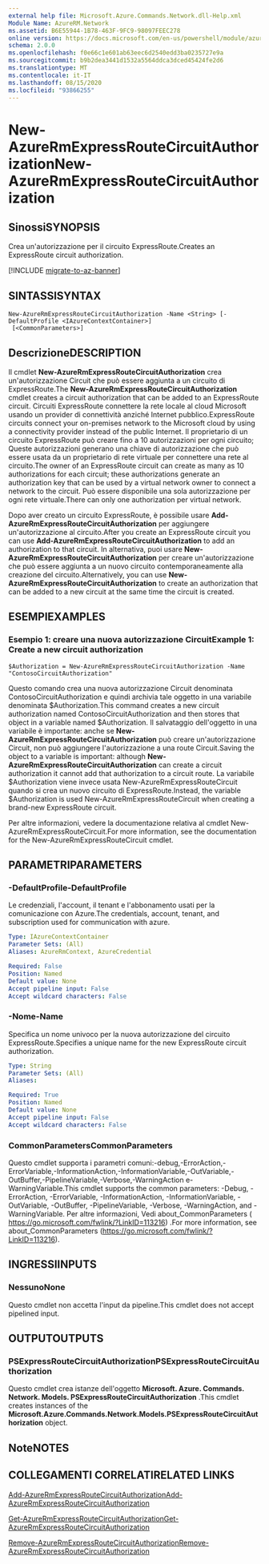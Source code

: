 ```yaml
---
external help file: Microsoft.Azure.Commands.Network.dll-Help.xml
Module Name: AzureRM.Network
ms.assetid: B6E55944-1B78-463F-9FC9-98097FEEC278
online version: https://docs.microsoft.com/en-us/powershell/module/azurerm.network/new-azurermexpressroutecircuitauthorization
schema: 2.0.0
ms.openlocfilehash: f0e66c1e601ab63eec6d2540edd3ba0235727e9a
ms.sourcegitcommit: b9b2dea3441d1532a5564ddca3dced45424fe2d6
ms.translationtype: MT
ms.contentlocale: it-IT
ms.lasthandoff: 08/15/2020
ms.locfileid: "93866255"
---
```

# <span data-ttu-id="0cd2a-101">New-AzureRmExpressRouteCircuitAuthorization</span><span class="sxs-lookup"><span data-stu-id="0cd2a-101">New-AzureRmExpressRouteCircuitAuthorization</span></span>

## <span data-ttu-id="0cd2a-102">Sinossi</span><span class="sxs-lookup"><span data-stu-id="0cd2a-102">SYNOPSIS</span></span>
<span data-ttu-id="0cd2a-103">Crea un'autorizzazione per il circuito ExpressRoute.</span><span class="sxs-lookup"><span data-stu-id="0cd2a-103">Creates an ExpressRoute circuit authorization.</span></span>

[!INCLUDE [migrate-to-az-banner](../../includes/migrate-to-az-banner.md)]

## <span data-ttu-id="0cd2a-104">SINTASSI</span><span class="sxs-lookup"><span data-stu-id="0cd2a-104">SYNTAX</span></span>

```
New-AzureRmExpressRouteCircuitAuthorization -Name <String> [-DefaultProfile <IAzureContextContainer>]
 [<CommonParameters>]
```

## <span data-ttu-id="0cd2a-105">Descrizione</span><span class="sxs-lookup"><span data-stu-id="0cd2a-105">DESCRIPTION</span></span>
<span data-ttu-id="0cd2a-106">Il cmdlet **New-AzureRmExpressRouteCircuitAuthorization** crea un'autorizzazione Circuit che può essere aggiunta a un circuito di ExpressRoute.</span><span class="sxs-lookup"><span data-stu-id="0cd2a-106">The **New-AzureRmExpressRouteCircuitAuthorization** cmdlet creates a circuit authorization that can be added to an ExpressRoute circuit.</span></span> <span data-ttu-id="0cd2a-107">Circuiti ExpressRoute connettere la rete locale al cloud Microsoft usando un provider di connettività anziché Internet pubblico.</span><span class="sxs-lookup"><span data-stu-id="0cd2a-107">ExpressRoute circuits connect your on-premises network to the Microsoft cloud by using a connectivity provider instead of the public Internet.</span></span> <span data-ttu-id="0cd2a-108">Il proprietario di un circuito ExpressRoute può creare fino a 10 autorizzazioni per ogni circuito; Queste autorizzazioni generano una chiave di autorizzazione che può essere usata da un proprietario di rete virtuale per connettere una rete al circuito.</span><span class="sxs-lookup"><span data-stu-id="0cd2a-108">The owner of an ExpressRoute circuit can create as many as 10 authorizations for each circuit; these authorizations generate an authorization key that can be used by a virtual network owner to connect a network to the circuit.</span></span> <span data-ttu-id="0cd2a-109">Può essere disponibile una sola autorizzazione per ogni rete virtuale.</span><span class="sxs-lookup"><span data-stu-id="0cd2a-109">There can only one authorization per virtual network.</span></span>

<span data-ttu-id="0cd2a-110">Dopo aver creato un circuito ExpressRoute, è possibile usare **Add-AzureRmExpressRouteCircuitAuthorization** per aggiungere un'autorizzazione al circuito.</span><span class="sxs-lookup"><span data-stu-id="0cd2a-110">After you create an ExpressRoute circuit you can use **Add-AzureRmExpressRouteCircuitAuthorization** to add an authorization to that circuit.</span></span>
<span data-ttu-id="0cd2a-111">In alternativa, puoi usare **New-AzureRmExpressRouteCircuitAuthorization** per creare un'autorizzazione che può essere aggiunta a un nuovo circuito contemporaneamente alla creazione del circuito.</span><span class="sxs-lookup"><span data-stu-id="0cd2a-111">Alternatively, you can use **New-AzureRmExpressRouteCircuitAuthorization** to create an authorization that can be added to a new circuit at the same time the circuit is created.</span></span>

## <span data-ttu-id="0cd2a-112">ESEMPI</span><span class="sxs-lookup"><span data-stu-id="0cd2a-112">EXAMPLES</span></span>

### <span data-ttu-id="0cd2a-113">Esempio 1: creare una nuova autorizzazione Circuit</span><span class="sxs-lookup"><span data-stu-id="0cd2a-113">Example 1: Create a new circuit authorization</span></span>
```
$Authorization = New-AzureRmExpressRouteCircuitAuthorization -Name "ContosoCircuitAuthorization"
```

<span data-ttu-id="0cd2a-114">Questo comando crea una nuova autorizzazione Circuit denominata ContosoCircuitAuthorization e quindi archivia tale oggetto in una variabile denominata $Authorization.</span><span class="sxs-lookup"><span data-stu-id="0cd2a-114">This command creates a new circuit authorization named ContosoCircuitAuthorization and then stores that object in a variable named $Authorization.</span></span> <span data-ttu-id="0cd2a-115">Il salvataggio dell'oggetto in una variabile è importante: anche se **New-AzureRmExpressRouteCircuitAuthorization** può creare un'autorizzazione Circuit, non può aggiungere l'autorizzazione a una route Circuit.</span><span class="sxs-lookup"><span data-stu-id="0cd2a-115">Saving the object to a variable is important: although **New-AzureRmExpressRouteCircuitAuthorization** can create a circuit authorization it cannot add that authorization to a circuit route.</span></span> <span data-ttu-id="0cd2a-116">La variabile $Authorization viene invece usata New-AzureRmExpressRouteCircuit quando si crea un nuovo circuito di ExpressRoute.</span><span class="sxs-lookup"><span data-stu-id="0cd2a-116">Instead, the variable $Authorization is used New-AzureRmExpressRouteCircuit when creating a brand-new ExpressRoute circuit.</span></span>

<span data-ttu-id="0cd2a-117">Per altre informazioni, vedere la documentazione relativa al cmdlet New-AzureRmExpressRouteCircuit.</span><span class="sxs-lookup"><span data-stu-id="0cd2a-117">For more information, see the documentation for the New-AzureRmExpressRouteCircuit cmdlet.</span></span>

## <span data-ttu-id="0cd2a-118">PARAMETRI</span><span class="sxs-lookup"><span data-stu-id="0cd2a-118">PARAMETERS</span></span>

### <span data-ttu-id="0cd2a-119">-DefaultProfile</span><span class="sxs-lookup"><span data-stu-id="0cd2a-119">-DefaultProfile</span></span>
<span data-ttu-id="0cd2a-120">Le credenziali, l'account, il tenant e l'abbonamento usati per la comunicazione con Azure.</span><span class="sxs-lookup"><span data-stu-id="0cd2a-120">The credentials, account, tenant, and subscription used for communication with azure.</span></span>

```yaml
Type: IAzureContextContainer
Parameter Sets: (All)
Aliases: AzureRmContext, AzureCredential

Required: False
Position: Named
Default value: None
Accept pipeline input: False
Accept wildcard characters: False
```

### <span data-ttu-id="0cd2a-121">-Nome</span><span class="sxs-lookup"><span data-stu-id="0cd2a-121">-Name</span></span>
<span data-ttu-id="0cd2a-122">Specifica un nome univoco per la nuova autorizzazione del circuito ExpressRoute.</span><span class="sxs-lookup"><span data-stu-id="0cd2a-122">Specifies a unique name for the new ExpressRoute circuit authorization.</span></span>

```yaml
Type: String
Parameter Sets: (All)
Aliases: 

Required: True
Position: Named
Default value: None
Accept pipeline input: False
Accept wildcard characters: False
```

### <span data-ttu-id="0cd2a-123">CommonParameters</span><span class="sxs-lookup"><span data-stu-id="0cd2a-123">CommonParameters</span></span>
<span data-ttu-id="0cd2a-124">Questo cmdlet supporta i parametri comuni:-debug,-ErrorAction,-ErrorVariable,-InformationAction,-InformationVariable,-OutVariable,-OutBuffer,-PipelineVariable,-Verbose,-WarningAction e-WarningVariable.</span><span class="sxs-lookup"><span data-stu-id="0cd2a-124">This cmdlet supports the common parameters: -Debug, -ErrorAction, -ErrorVariable, -InformationAction, -InformationVariable, -OutVariable, -OutBuffer, -PipelineVariable, -Verbose, -WarningAction, and -WarningVariable.</span></span> <span data-ttu-id="0cd2a-125">Per altre informazioni, Vedi about_CommonParameters ( https://go.microsoft.com/fwlink/?LinkID=113216) .</span><span class="sxs-lookup"><span data-stu-id="0cd2a-125">For more information, see about_CommonParameters (https://go.microsoft.com/fwlink/?LinkID=113216).</span></span>

## <span data-ttu-id="0cd2a-126">INGRESSI</span><span class="sxs-lookup"><span data-stu-id="0cd2a-126">INPUTS</span></span>

### <span data-ttu-id="0cd2a-127">Nessuno</span><span class="sxs-lookup"><span data-stu-id="0cd2a-127">None</span></span>
<span data-ttu-id="0cd2a-128">Questo cmdlet non accetta l'input da pipeline.</span><span class="sxs-lookup"><span data-stu-id="0cd2a-128">This cmdlet does not accept pipelined input.</span></span>

## <span data-ttu-id="0cd2a-129">OUTPUT</span><span class="sxs-lookup"><span data-stu-id="0cd2a-129">OUTPUTS</span></span>

### <span data-ttu-id="0cd2a-130">PSExpressRouteCircuitAuthorization</span><span class="sxs-lookup"><span data-stu-id="0cd2a-130">PSExpressRouteCircuitAuthorization</span></span>
<span data-ttu-id="0cd2a-131">Questo cmdlet crea istanze dell'oggetto **Microsoft. Azure. Commands. Network. Models. PSExpressRouteCircuitAuthorization** .</span><span class="sxs-lookup"><span data-stu-id="0cd2a-131">This cmdlet creates instances of the **Microsoft.Azure.Commands.Network.Models.PSExpressRouteCircuitAuthorization** object.</span></span>

## <span data-ttu-id="0cd2a-132">Note</span><span class="sxs-lookup"><span data-stu-id="0cd2a-132">NOTES</span></span>

## <span data-ttu-id="0cd2a-133">COLLEGAMENTI CORRELATI</span><span class="sxs-lookup"><span data-stu-id="0cd2a-133">RELATED LINKS</span></span>

[<span data-ttu-id="0cd2a-134">Add-AzureRmExpressRouteCircuitAuthorization</span><span class="sxs-lookup"><span data-stu-id="0cd2a-134">Add-AzureRmExpressRouteCircuitAuthorization</span></span>](./Add-AzureRmExpressRouteCircuitAuthorization.md)

[<span data-ttu-id="0cd2a-135">Get-AzureRmExpressRouteCircuitAuthorization</span><span class="sxs-lookup"><span data-stu-id="0cd2a-135">Get-AzureRmExpressRouteCircuitAuthorization</span></span>](./Get-AzureRmExpressRouteCircuitAuthorization.md)

[<span data-ttu-id="0cd2a-136">Remove-AzureRmExpressRouteCircuitAuthorization</span><span class="sxs-lookup"><span data-stu-id="0cd2a-136">Remove-AzureRmExpressRouteCircuitAuthorization</span></span>](./Remove-AzureRmExpressRouteCircuitAuthorization.md)

